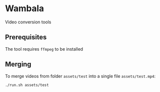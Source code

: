 # Wambala

Video conversion tools

## Prerequisites

The tool requires `ffmpeg` to be installed

## Merging

To merge videos from folder `assets/test` into a single file `assets/test.mp4`:

```sh
./run.sh assets/test
```
